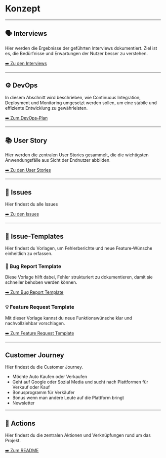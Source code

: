 # Konzept

---

## 🗣️ Interviews

Hier werden die Ergebnisse der geführten Interviews dokumentiert. Ziel ist es, die Bedürfnisse und Erwartungen der Nutzer besser zu verstehen.

[➡️ Zu den Interviews](./Interviews/Interview.md)

---

## ⚙️ DevOps

In diesem Abschnitt wird beschrieben, wie Continuous Integration, Deployment und Monitoring umgesetzt werden sollen, um eine stabile und effiziente Entwicklung zu gewährleisten.

[➡️ Zum DevOps-Plan](./DevOps/Tools.md#️-devops-tools)

---

## 📚 User Story

Hier werden die zentralen User Stories gesammelt, die die wichtigsten Anwendungsfälle aus Sicht der Endnutzer abbilden.

[➡️ Zu den User Stories](./UserStory/UserStory.md)

---

## 📝 Issues
Hier findest du alle Issues

[➡️ Zu den Issues](./UserStory/Issues.md)

---

## 📝 Issue-Templates

Hier findest du Vorlagen, um Fehlerberichte und neue Feature-Wünsche einheitlich zu erfassen.

### 🐞 Bug Report Template

Diese Vorlage hilft dabei, Fehler strukturiert zu dokumentieren, damit sie schneller behoben werden können.

[➡️ Zum Bug Report Template](./Issue-Template/bug_report.md)

### 💡 Feature Request Template

Mit dieser Vorlage kannst du neue Funktionswünsche klar und nachvollziehbar vorschlagen.

[➡️ Zum Feature Request Template](./Issue-Template/feature_request.md)

---

## Customer Journey

Hier findest du die Customer Journey.

- Möchte Auto Kaufen oder Verkaufen
- Geht auf Google oder Sozial Media und sucht nach Plattformen für Verkauf oder Kauf
- Bonusprogramm für Verkäufer
- Bonus wenn man andere Leute auf die Plattform bringt
- Newsletter

---

## 🚀 Actions

Hier findest du die zentralen Aktionen und Verknüpfungen rund um das Projekt.

[➡️ Zum README](../../README.md#-konzept)

